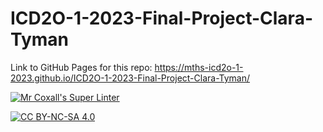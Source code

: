 # ICD2O-1-2023-Final-Project-Clara-Tyman

Link to GitHub Pages for this repo: https://mths-icd2o-1-2023.github.io/ICD2O-1-2023-Final-Project-Clara-Tyman/

[![Mr Coxall's Super Linter](https://github.com/<OWNER>/<REPOSITORY>/workflows/Mr%20Coxall's%20Super%20Linter/badge.svg)](https://github.com/<OWNER>/<REPOSITORY>/actions)

[![CC BY-NC-SA 4.0](https://img.shields.io/badge/License-CC%20BY--NC--SA%204.0-blue.svg)](./LICENSE)
